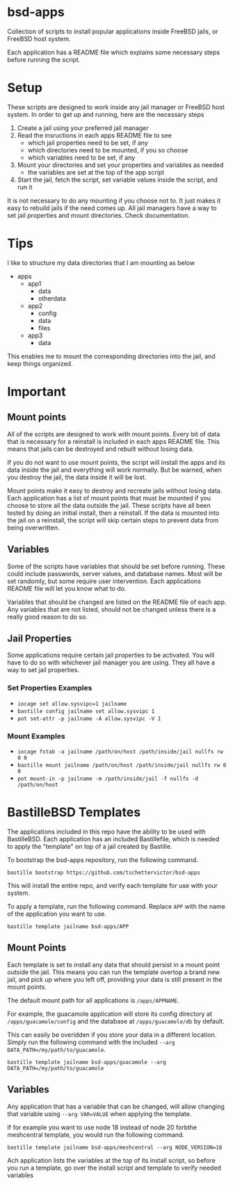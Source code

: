 # bsd-apps

Collection of scripts to install popular applications inside FreeBSD jails, or FreeBSD host system.

Each application has a README file which explains some necessary steps before running the script.

# Setup

These scripts are designed to work inside any jail manager or FreeBSD host system. In order to get up and running, here are the necessary steps
  1. Create a jail using your preferred jail manager
  2. Read the insructions in each apps README file to see
     - which jail properties need to be set, if any
     - which directories need to be mounted, if you so choose
     - which variables need to be set, if any
  3. Mount your directories and set your properties and variables as needed
     - the variables are set at the top of the app script
  4. Start the jail, fetch the script, set variable values inside the script, and run it

It is not necessary to do any mounting if you choose not to. It just makes it easy to rebuild jails if the need comes up.
All jail managers have a way to set jail properties and mount directories. Check documentation.

# Tips

I like to structure my data directories that I am mounting as below

  - apps
    - app1
      - data
      - otherdata
    - app2
      - config
      - data
      - files
    - app3
      - data

This enables me to mount the corresponding directories into the jail, and keep things organized.

# Important

## Mount points

All of the scripts are designed to work with mount points. Every bit of data that is necessary for a reinstall is included in each apps README file. This means that jails can be destroyed and rebuilt without losing data.

If you do not want to use mount points, the script will install the apps and its data inside the jail and everything will work normally. But be warned, when you destroy the jail, the data inside it will be lost.

Mount points make it easy to destroy and recreate jails without losing data. Each application has a list of mount points that must be mounted if you choose to store all the data outside the jail. These scripts have all been tested by doing an initial install, then a reinstall. If the data is mounted into the jail on a reinstall, the script will skip certain steps to prevent data from being overwritten.

## Variables

Some of the scripts have variables that should be set before running. These could include passwords, server values, and database names. Most will be set randomly, but some require user intervention. Each applications README file will let you know what to do.

Variables that should be changed are listed on the README file of each app. Any variables that are not listed, should not be changed unless there is a really good reason to do so.

## Jail Properties

Some applications require certain jail properties to be activated. You will have to do so with whichever jail manager you are using. They all have a way to set jail properties.

### Set Properties Examples
  - `iocage set allow.sysvipc=1 jailname`
  - `bastille config jailname set allow.sysvipc 1`
  - `pot set-attr -p jailname -A allow.sysvipc -V 1`

### Mount Examples
  - `iocage fstab -a jailname /path/on/host /path/inside/jail nullfs rw 0 0`
  - `bastille mount jailname /path/on/host /path/inside/jail nullfs rw 0 0`
  - `pot mount-in -p jailname -m /path/inside/jail -f nullfs -d /path/on/host`

# BastilleBSD Templates

The applications included in this repo have the ability to be used with BastilleBSD. Each application has an included Bastillefile, which is needed to apply the "template" on top of a jail created by Bastille.

To bootstrap the bsd-apps repository, run the following command.

```
bastille bootstrap https://github.com/tschettervictor/bsd-apps
```

This will install the entire repo, and verify each template for use with your system.

To apply a template, run the following command. Replace `APP` with the name of the application you want to use.

```
bastille template jailname bsd-apps/APP
```

## Mount Points

Each template is set to install any data that should persist in a mount point outside the jail. This means you can run the template overtop a brand new jail, and pick up where you left off, providing your data is still present in the mount points.

The default mount path for all applications is `/apps/APPNAME`.

For example, the guacamole application will store its config directory at `/apps/guacamole/config` and the database at `/apps/guacamole/db` by default.

This can easily be overidden if you store your data in a different location. Simply run the following command with the included `--arg DATA_PATH=/my/path/to/guacamole`.

```
bastille template jailname bsd-apps/guacamole --arg DATA_PATH=/my/path/to/guacamole
```

## Variables

Any application that has a variable that can be changed, will allow changing that variable using `--arg VAR=VALUE` when applying the template.

If for example you want to use node 18 instead of node 20 forbthe meshcentral template, you would run the following command.

```
bastille template jailname bsd-apps/meshcentral --arg NODE_VERSION=18
```

Ach application lists the variables at the top of its install script, so before you run a template, go over the install script and template to verify needed variables
